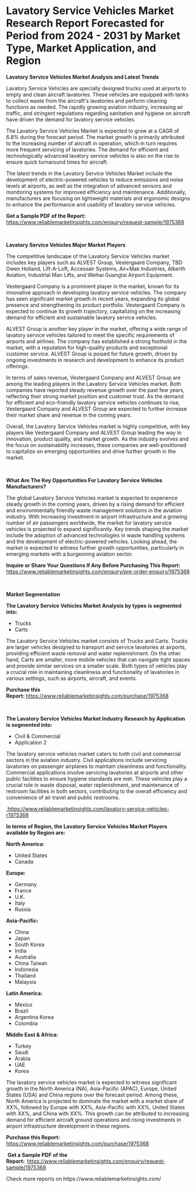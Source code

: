 <p><h1>Lavatory Service Vehicles Market Research Report Forecasted for Period from 2024 -  2031 by Market Type, Market Application, and Region</h1></p><p><strong>Lavatory Service Vehicles Market Analysis and Latest Trends</strong></p>
<p><p>Lavatory Service Vehicles are specially designed trucks used at airports to empty and clean aircraft lavatories. These vehicles are equipped with tanks to collect waste from the aircraft's lavatories and perform cleaning functions as needed. The rapidly growing aviation industry, increasing air traffic, and stringent regulations regarding sanitation and hygiene on aircraft have driven the demand for lavatory service vehicles.</p><p>The Lavatory Service Vehicles Market is expected to grow at a CAGR of 6.8% during the forecast period. The market growth is primarily attributed to the increasing number of aircraft in operation, which in turn requires more frequent servicing of lavatories. The demand for efficient and technologically advanced lavatory service vehicles is also on the rise to ensure quick turnaround times for aircraft.</p><p>The latest trends in the Lavatory Service Vehicles Market include the development of electric-powered vehicles to reduce emissions and noise levels at airports, as well as the integration of advanced sensors and monitoring systems for improved efficiency and maintenance. Additionally, manufacturers are focusing on lightweight materials and ergonomic designs to enhance the performance and usability of lavatory service vehicles.</p></p>
<p><strong>Get a Sample PDF of the Report:&nbsp;</strong> <a href="https://www.reliablemarketinsights.com/enquiry/request-sample/1975368">https://www.reliablemarketinsights.com/enquiry/request-sample/1975368</a></p>
<p>&nbsp;</p>
<p><strong>Lavatory Service Vehicles Major Market Players</strong></p>
<p><p>The competitive landscape of the Lavatory Service Vehicles market includes key players such as ALVEST Group, Vestergaard Company, TBD Owen Holland, Lift-A-Loft, Accessair Systems, Air+Mak Industries, Alberth Aviation, Industrial Man Lifts, and Weihai Guangtai Airport Equipment.</p><p>Vestergaard Company is a prominent player in the market, known for its innovative approach in developing lavatory service vehicles. The company has seen significant market growth in recent years, expanding its global presence and strengthening its product portfolio. Vestergaard Company is expected to continue its growth trajectory, capitalizing on the increasing demand for efficient and sustainable lavatory service vehicles.</p><p>ALVEST Group is another key player in the market, offering a wide range of lavatory service vehicles tailored to meet the specific requirements of airports and airlines. The company has established a strong foothold in the market, with a reputation for high-quality products and exceptional customer service. ALVEST Group is poised for future growth, driven by ongoing investments in research and development to enhance its product offerings.</p><p>In terms of sales revenue, Vestergaard Company and ALVEST Group are among the leading players in the Lavatory Service Vehicles market. Both companies have reported steady revenue growth over the past few years, reflecting their strong market position and customer trust. As the demand for efficient and eco-friendly lavatory service vehicles continues to rise, Vestergaard Company and ALVEST Group are expected to further increase their market share and revenue in the coming years.</p><p>Overall, the Lavatory Service Vehicles market is highly competitive, with key players like Vestergaard Company and ALVEST Group leading the way in innovation, product quality, and market growth. As the industry evolves and the focus on sustainability increases, these companies are well-positioned to capitalize on emerging opportunities and drive further growth in the market.</p></p>
<p>&nbsp;</p>
<p><strong>What Are The Key Opportunities For Lavatory Service Vehicles Manufacturers?</strong></p>
<p><p>The global Lavatory Service Vehicles market is expected to experience steady growth in the coming years, driven by a rising demand for efficient and environmentally friendly waste management solutions in the aviation industry. With increasing investment in airport infrastructure and a growing number of air passengers worldwide, the market for lavatory service vehicles is projected to expand significantly. Key trends shaping the market include the adoption of advanced technologies in waste handling systems and the development of electric-powered vehicles. Looking ahead, the market is expected to witness further growth opportunities, particularly in emerging markets with a burgeoning aviation sector.</p></p>
<p><strong>Inquire or Share Your Questions If Any Before Purchasing This Report:</strong> <a href="https://www.reliablemarketinsights.com/enquiry/pre-order-enquiry/1975368">https://www.reliablemarketinsights.com/enquiry/pre-order-enquiry/1975368</a></p>
<p>&nbsp;</p>
<p><strong>Market Segmentation</strong></p>
<p><strong>The Lavatory Service Vehicles Market Analysis by types is segmented into:</strong></p>
<p><ul><li>Trucks</li><li>Carts</li></ul></p>
<p><p>The Lavatory Service Vehicles market consists of Trucks and Carts. Trucks are larger vehicles designed to transport and service lavatories at airports, providing efficient waste removal and water replenishment. On the other hand, Carts are smaller, more mobile vehicles that can navigate tight spaces and provide similar services on a smaller scale. Both types of vehicles play a crucial role in maintaining cleanliness and functionality of lavatories in various settings, such as airports, aircraft, and events.</p></p>
<p><strong>Purchase this Report:&nbsp;</strong><a href="https://www.reliablemarketinsights.com/purchase/1975368">https://www.reliablemarketinsights.com/purchase/1975368</a></p>
<p>&nbsp;</p>
<p><strong>The Lavatory Service Vehicles Market Industry Research by Application is segmented into:</strong></p>
<p><ul><li>Civil & Commercial</li><li>Application 2</li></ul></p>
<p><p>The lavatory service vehicles market caters to both civil and commercial sectors in the aviation industry. Civil applications include servicing lavatories on passenger airplanes to maintain cleanliness and functionality. Commercial applications involve servicing lavatories at airports and other public facilities to ensure hygiene standards are met. These vehicles play a crucial role in waste disposal, water replenishment, and maintenance of restroom facilities in both sectors, contributing to the overall efficiency and convenience of air travel and public restrooms.</p></p>
<p><a href="https://www.reliablemarketinsights.com/lavatory-service-vehicles-r1975368">&nbsp;https://www.reliablemarketinsights.com/lavatory-service-vehicles-r1975368</a></p>
<p><strong>In terms of Region, the Lavatory Service Vehicles Market Players available by Region are:</strong></p>
<p>
    <p> <strong> North America: </strong>
        <ul>
            <li>United States</li>
            <li>Canada</li>
        </ul>
        </p> 
    <p> <strong> Europe: </strong>
        <ul>
            <li>Germany</li>
            <li>France</li>
            <li>U.K.</li>
            <li>Italy</li>
            <li>Russia</li>
        </ul>
        </p> 
    <p> <strong> Asia-Pacific: </strong>
        <ul>
            <li>China</li>
            <li>Japan</li>
            <li>South Korea</li>
            <li>India</li>
            <li>Australia</li>
            <li>China Taiwan</li>
            <li>Indonesia</li>
            <li>Thailand</li>
            <li>Malaysia</li>
        </ul>
        </p> 
    <p> <strong> Latin America: </strong>
        <ul>
            <li>Mexico</li>
            <li>Brazil</li>
            <li>Argentina Korea</li>
            <li>Colombia</li>
        </ul>
        </p> 
    <p> <strong> Middle East & Africa: </strong>
        <ul>
            <li>Turkey</li>
            <li>Saudi</li>
            <li>Arabia</li>
            <li>UAE</li>
            <li>Korea</li>
        </ul>
    </p>
    </p>
<p><p>The lavatory service vehicles market is expected to witness significant growth in the North America (NA), Asia-Pacific (APAC), Europe, United States (USA) and China regions over the forecast period. Among these, North America is projected to dominate the market with a market share of XX%, followed by Europe with XX%, Asia-Pacific with XX%, United States with XX%, and China with XX%. This growth can be attributed to increasing demand for efficient aircraft ground operations and rising investments in airport infrastructure development in these regions.</p></p>
<p><strong>Purchase this Report: </strong><a href="https://www.reliablemarketinsights.com/purchase/1975368">https://www.reliablemarketinsights.com/purchase/1975368</a></p>
<p>&nbsp;<strong>Get a Sample PDF of the Report:&nbsp;&nbsp;</strong><a href="https://www.reliablemarketinsights.com/enquiry/request-sample/1975368">https://www.reliablemarketinsights.com/enquiry/request-sample/1975368</a></p>
<p><strong></strong></p>
<p>Check more reports on https://www.reliablemarketinsights.com/</p>